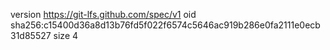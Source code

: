 version https://git-lfs.github.com/spec/v1
oid sha256:c15400d36a8d13b76fd5f022f6574c5646ac919b286e0fa2111e0ecb31d85527
size 4
